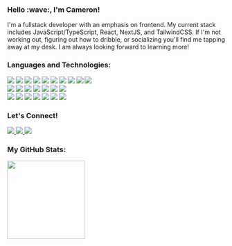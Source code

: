 <h3>Hello :wave:, I'm Cameron!</h3>
I'm a fullstack developer with an emphasis on frontend. My current stack includes JavaScript/TypeScript, React, NextJS, and TailwindCSS. If I'm not working out, figuring out how to dribble, or socializing you'll find me tapping away at my desk. I am always looking forward to learning more!

<h3 align="left">Languages and Technologies:</h3>
<div display="flex">
  <img src="https://img.shields.io/badge/javascript-%23323330.svg?style=for-the-badge&logo=javascript&logoColor=%23F7DF1E">
  
  <img src="https://img.shields.io/badge/TypeScript-007ACC?style=for-the-badge&logo=typescript&logoColor=white">
  
  <img src="https://img.shields.io/badge/GIT-E44C30?style=for-the-badge&logo=git&logoColor=white">
  
  <img src="https://img.shields.io/badge/css3-%231572B6.svg?style=for-the-badge&logo=css3&logoColor=white">
  
  <img src="https://img.shields.io/badge/html5-%23E34F26.svg?style=for-the-badge&logo=html5&logoColor=white">
  
  <img src="https://img.shields.io/badge/java-%23ED8B00.svg?style=for-the-badge&logo=java&logoColor=white">
  
  <img src="https://img.shields.io/badge/c++-%2300599C.svg?style=for-the-badge&logo=c%2B%2B&logoColor=white">
  
  <img src="https://img.shields.io/badge/python-3670A0?style=for-the-badge&logo=python&logoColor=ffdd54">
  
  <img src="https://img.shields.io/badge/mysql-%2300f.svg?style=for-the-badge&logo=mysql&logoColor=white">

  <img src="https://img.shields.io/badge/PostgreSQL-316192?style=for-the-badge&logo=postgresql&logoColor=white">
</div>

<div display="flex">
  <img src="https://img.shields.io/badge/react-%2320232a.svg?style=for-the-badge&logo=react&logoColor=%2361DAFB">

  <img src="https://img.shields.io/badge/Angular-DD0031?style=for-the-badge&logo=angular&logoColor=white">

  <img src="https://img.shields.io/badge/Tailwind_CSS-38B2AC?style=for-the-badge&logo=tailwind-css&logoColor=white">

  <img src="https://img.shields.io/badge/Next.js-000?logo=nextdotjs&logoColor=fff&style=for-the-badge">

  <img src="https://img.shields.io/badge/Prisma-3982CE?style=for-the-badge&logo=Prisma&logoColor=white">

  <img src="https://img.shields.io/badge/Flask-000000?style=for-the-badge&logo=flask&logoColor=white">
  
  <img src="https://img.shields.io/badge/node.js-%2343853D.svg?style=for-the-badge&logo=node.js&logoColor=white">
</div>

<div display="flex">
  <img src="https://img.shields.io/badge/AWS-%23FF9900.svg?style=for-the-badge&logo=amazon-aws&logoColor=white">

  <img src="https://img.shields.io/badge/Vercel-000000?style=for-the-badge&logo=vercel&logoColor=white">

  <img src="https://img.shields.io/badge/Cloudflare-F38020?style=for-the-badge&logo=Cloudflare&logoColor=white">

  <img src="https://img.shields.io/badge/prettier-1A2C34?style=for-the-badge&logo=prettier&logoColor=F7BA3E">
  
  <img src="https://img.shields.io/badge/figma-%23F24E1E.svg?style=for-the-badge&logo=figma&logoColor=white">
  
  <img src="https://img.shields.io/badge/Insomnia-black?style=for-the-badge&logo=insomnia&logoColor=5849BE">
  
  <img src="https://img.shields.io/badge/IntelliJIDEA-000000.svg?style=for-the-badge&logo=intellij-idea&logoColor=white">
</div>

<h3>Let's Connect!</h3>
<div display="flex">
  <a href='https://www.linkedin.com/in/crsherry/'>
    <img src="https://img.shields.io/badge/linkedin-%230077B5.svg?style=for-the-badge&logo=linkedin&logoColor=white">
  </a>
  
  <a href='mailto:hello@cameronsherry.com'>
    <img src="https://img.shields.io/badge/Gmail-D14836?style=for-the-badge&logo=gmail&logoColor=white">
  </a>
  
  <a href='https://github.com/radicitus'>
    <img src="https://img.shields.io/badge/github-%23121011.svg?style=for-the-badge&logo=github&logoColor=white">
  </a>
</div>

<h3>My GitHub Stats:</h3>
<img height="180em" src="https://github-readme-stats.vercel.app/api?username=radicitus&show_icons=true&hide_border=true&&count_private=true&include_all_commits=true" />

<!---
Radicitus/Radicitus is a ✨ special ✨ repository because its `README.md` (this file) appears on your GitHub profile.
You can click the Preview link to take a look at your changes.
